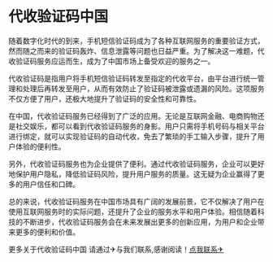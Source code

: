 # 代收验证码中国

随着数字化时代的到来，手机短信验证码成为了各种互联网服务的重要验证方式，然而随之而来的验证码轰炸、信息泄露等问题也日益严重。为了解决这一难题，代收验证码服务应运而生，成为了中国市场上备受欢迎的服务之一。

代收验证码是指用户将手机短信验证码转发至指定的代收平台，由平台进行统一管理和处理后再转发至用户，从而有效防止了验证码被泄露或遗漏的风险。这项服务不仅方便了用户，还极大地提升了验证码的安全性和可靠性。

在中国，代收验证码服务已经得到了广泛的应用。无论是互联网金融、电商购物还是社交娱乐，都可以看到代收验证码服务的身影。用户只需将手机号码与相关平台进行绑定，就可以实现验证码的自动代收，免去了繁琐的手工输入步骤，提升了用户体验的便利性。

另外，代收验证码服务也为企业提供了便利。通过代收验证码服务，企业可以更好地保护用户隐私，降低验证码风险，提升用户服务的质量。这无疑为企业赢得了更多的用户信任和口碑。

总的来说，代收验证码服务在中国市场具有广阔的发展前景，它不仅解决了用户在使用互联网服务时的实际问题，还提升了企业的服务水平和用户体验。相信随着科技的不断进步，代收验证码服务会在未来发展出更多的创新应用，为用户和企业带来更多的便利和价值。

更多关于代收验证码中国 请通过✈与我们联系,感谢阅读！[点我联系✈](https://www.G208.com)